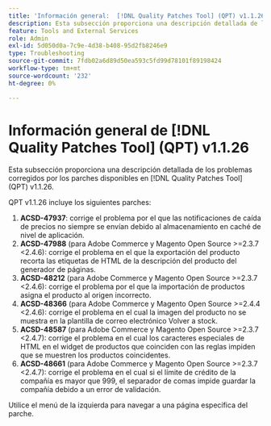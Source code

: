 ```yaml
---
title: 'Información general:  [!DNL Quality Patches Tool] (QPT) v1.1.26'
description: Esta subsección proporciona una descripción detallada de los problemas corregidos por los parches disponibles en  [!DNL Quality Patches Tool] (QPT) v1.1.26.
feature: Tools and External Services
role: Admin
exl-id: 5d050d0a-7c9e-4d38-b408-95d2fb8246e9
type: Troubleshooting
source-git-commit: 7fdb02a6d89d50ea593c5fd99d78101f89198424
workflow-type: tm+mt
source-wordcount: '232'
ht-degree: 0%

---
```


# Información general de [!DNL Quality Patches Tool] (QPT) v1.1.26

Esta subsección proporciona una descripción detallada de los problemas corregidos por los parches disponibles en [!DNL Quality Patches Tool] (QPT) v1.1.26.

QPT v1.1.26 incluye los siguientes parches:

1. **ACSD-47937**: corrige el problema por el que las notificaciones de caída de precios no siempre se envían debido al almacenamiento en caché de nivel de aplicación.
1. **ACSD-47988** (para Adobe Commerce y Magento Open Source >=2.3.7 &lt;2.4.6): corrige el problema en el que la exportación del producto recorta las etiquetas de HTML de la descripción del producto del generador de páginas.
1. **ACSD-48212** (para Adobe Commerce y Magento Open Source >=2.3.7 &lt;2.4.6): corrige el problema por el que la importación de productos asigna el producto al origen incorrecto.
1. **ACSD-48366** (para Adobe Commerce y Magento Open Source >=2.4.4 &lt;2.4.6): corrige el problema en el cual la imagen del producto no se muestra en la plantilla de correo electrónico Volver a stock.
1. **ACSD-48587** (para Adobe Commerce y Magento Open Source >=2.3.7 &lt;2.4.7): corrige el problema en el cual los caracteres especiales de HTML en el widget de productos que coinciden con las reglas impiden que se muestren los productos coincidentes.
1. **ACSD-48661** (para Adobe Commerce y Magento Open Source >=2.3.7 &lt;2.4.7): corrige el problema en el cual si el límite de crédito de la compañía es mayor que 999, el separador de comas impide guardar la compañía debido a un error de validación.

Utilice el menú de la izquierda para navegar a una página específica del parche.
